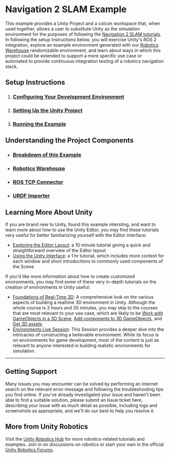 # Navigation 2 SLAM Example
This example provides a Unity Project and a colcon workspace that, when used together, allows a user to substitute Unity as the simulation environment for the purposes of following the [Navigation 2 SLAM tutorials](https://navigation.ros.org/tutorials/docs/navigation2_with_slam.html). In following the setup instructions below, you will exercise Unity's ROS 2 integration, explore an example environment generated with our [Robotics Warehouse](https://github.com/Unity-Technologies/Robotics-Warehouse/tree/main) randomizable environment, and learn about ways in which this project could be extended to support a more specific use case or automated to provide continuous integration testing of a robotics navigation stack.

## Setup Instructions
1. ### [Configuring Your Development Environment](tutorial/dev_env_setup.md)
1. ### [Setting Up the Unity Project](tutorial/unity_project.md)
1. ### [Running the Example](tutorial/run_example.md)

## Understanding the Project Components
* ### [Breakdown of this Example](tutorial/explanation.md)
* ### [Robotics Warehouse](https://github.com/Unity-Technologies/Robotics-Warehouse)
* ### [ROS TCP Connector](https://github.com/Unity-Technologies/ROS-TCP-Connector)
* ### [URDF Importer](https://github.com/Unity-Technologies/URDF-Importer)

## Learning More About Unity
If you are brand new to Unity, found this example intersting, and want to learn more about how to use the Unity Editor, you may find these tutorials very useful for better familiarizing yourself with the Editor interface:
* [Exploring the Editor Layout](https://learn.unity.com/tutorial/exploring-the-editor-layout): a 10 minute tutorial giving a quick and straightforward overview of the Editor layout
* [Using the Unity Interface](https://learn.unity.com/tutorial/using-the-unity-interface): a 1 hr tutorial, which includes more context for each window and short introductions to commonly used components of the Scene

If you'd like more information about how to create customized environments, you may find some of these very in-depth tutorials on the creation of environments in Unity useful:

* [Foundations of Real-Time 3D](https://learn.unity.com/project/foundations-of-real-time-3d?uv=2019.4&missionId=5f777d9bedbc2a001f6f5ec7): A comprehensive look on the various aspects of building a realtime 3D environment in Unity. Although the whole course is 3 hours and 30 minutes, you may skip to the courses that are most relevant to your use case, which are likely to be [Work with GameObjects in a 3D Scene](https://learn.unity.com/tutorial/work-with-gameobjects-in-a-3d-scene?uv=2019.4&missionId=5f777d9bedbc2a001f6f5ec7&projectId=5fa1e431edbc2a001f53e6cc), [Add components to 3D GameObjects](https://learn.unity.com/tutorial/add-components-to-3d-gameobjects?uv=2019.4&missionId=5f777d9bedbc2a001f6f5ec7&projectId=5fa1e431edbc2a001f53e6cc), and [Get 3D assets](https://learn.unity.com/tutorial/get-3d-assets?uv=2019.4&missionId=5f777d9bedbc2a001f6f5ec7&projectId=5fa1e431edbc2a001f53e6cc)
* [Environments Live Session](https://learn.unity.com/tutorial/environments-march-31-2021#602326a4edbc2a4e1667c4c4): This Session provides a deeper dive into the intricacies of constructing a believable environment. While its focus is on environments for game development, most of the content is just as relevant to anyone interested in building realistic environments for simulation.

---

## Getting  Support
Many issues you may encounter can be solved by performing an internet search on the relevant error message and following the troubleshooting tips you find online. If you've already investigated your issue and haven't been able to find a suitable solution, please submit an Issue ticket here, describing your issue with as much detail as possible, including logs and screenshots as appropriate, and we'll do our best to help you resolve it.

## More from Unity Robotics
Visit the [Unity Robotics Hub](https://github.com/Unity-Technologies/Unity-Robotics-Hub) for more robotics-related tutorials and examples. Join in on discussions on robotics or start your own in the official [Unity Robotics Forums](https://forum.unity.com/forums/robotics.623/). 

